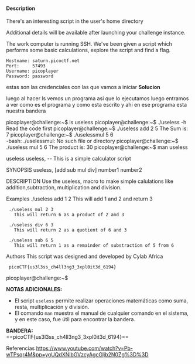 #### Description

There's an interesting script in the user's home directory

Additional details will be available after launching your challenge instance.


The work computer is running SSH. We've been given a script which performs some basic calculations, explore the script and find a flag.

```
Hostname: saturn.picoctf.net
Port:     57493
Username: picoplayer
Password: password
```
estas son las credenciales con las que vamos a iniciar
**Solucion**


luego al hacer ls vemos un programa asi que lo ejecutamos
luego entramos a ver como es el programa y como esta escrito y ahi en ese programa esta nuestra bandera

picoplayer@challenge:~$ ls
useless
picoplayer@challenge:~$ ./useless -h
Read the code first
picoplayer@challenge:~$ ./useless add 2 5
The Sum is: 7
picoplayer@challenge:~$ ./uselessmul 5 6     
-bash: ./uselessmul: No such file or directory
picoplayer@challenge:~$ ./useless mul 5 6
The product is: 30
picoplayer@challenge:~$ man useless 

useless
     useless, -- This is a simple calculator script

SYNOPSIS
     useless, [add sub mul div] number1 number2

DESCRIPTION
     Use the useless, macro to make simple calulations like addition,subtraction, multiplication and division.

Examples
     ./useless add 1 2
       This will add 1 and 2 and return 3

     ./useless mul 2 3
       This will return 6 as a product of 2 and 3

     ./useless div 6 3
       This will return 2 as a quotient of 6 and 3

     ./useless sub 6 5
       This will return 1 as a remainder of substraction of 5 from 6

Authors
     This script was designed and developed by Cylab Africa

     picoCTF{us3l3ss_ch4ll3ng3_3xpl0it3d_6194}

picoplayer@challenge:~$ 


**NOTAS ADICIONALES:**

- El script `useless` permite realizar operaciones matemáticas como suma, resta, multiplicación y división.
- El comando `man` muestra el manual de cualquier comando en el sistema, y en este caso, fue útil para encontrar la bandera.

**BANDERA:**  
==picoCTF{us3l3ss_ch4ll3ng3_3xpl0it3d_6194}==

Referencias
https://www.youtube.com/watch?v=Pb-wTPsqr4M&pp=ygUQdXNlbGVzcyAgcGljb2N0Zg%3D%3D